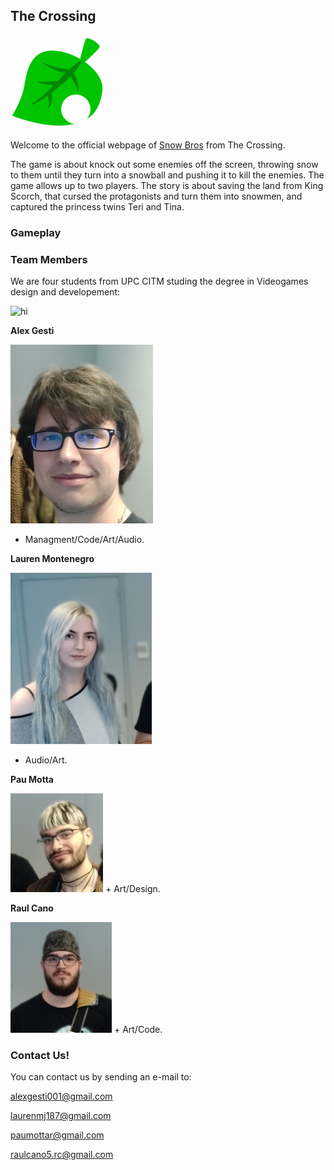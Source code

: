 ##          **The Crossing**

<img src="FOTOS/Icon_Less.png" alt="hi" class="inline"/>

Welcome to the official webpage of [Snow Bros](https://github.com/alexgesti/Snow-Bros.-Nick-and-Tom) from The Crossing.

The game is about knock out some enemies off the screen, throwing snow to them until they turn into a snowball and pushing it to kill the enemies. The game allows up to two players.
The story is about saving the land from King Scorch, that cursed the protagonists and turn them into snowmen, and captured the princess twins Teri and Tina.

###          Gameplay






###          Team Members

We are four students from UPC CITM studing the degree in Videogames design and developement:



<img src="/FOTOS/Photo_Group_2.jpg.jpg" alt="hi" class="inline"/>

**Alex Gesti**

<img src="/FOTOS/Alex.jpg" alt="hi" class="inline"/>

+ Managment/Code/Art/Audio.

 
**Lauren Montenegro**  

<img src="/FOTOS/lauren.jpg" alt="hi" class="inline"/>

+ Audio/Art.


**Pau Motta** 

<img src="/FOTOS/io.jpg" alt="hi" class="inline"/>
+ Art/Design.


**Raul Cano**

<img src="/FOTOS/ercani.jpg" alt="hi" class="inline"/>
+ Art/Code.




###         Contact Us!

You can contact us by sending an e-mail to:

alexgesti001@gmail.com

laurenmj187@gmail.com

paumottar@gmail.com

raulcano5.rc@gmail.com
